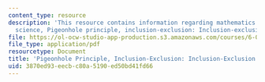 ```yaml
---
content_type: resource
description: 'This resource contains information regarding mathematics for computer
  science, Pigeonhole principle, inclusion-exclusion: Inclusion-exclusion. '
file: https://ol-ocw-studio-app-production.s3.amazonaws.com/courses/6-042j-mathematics-for-computer-science-spring-2015/3870ed93eecbc80a5190ed50bd41fd66_MIT6_042JS15_InculionExcl.pdf
file_type: application/pdf
resourcetype: Document
title: 'Pigeonhole Principle, Inclusion-Exclusion: Inclusion-Exclusion'
uid: 3870ed93-eecb-c80a-5190-ed50bd41fd66
---
```

